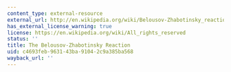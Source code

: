 ```yaml
---
content_type: external-resource
external_url: http://en.wikipedia.org/wiki/Belousov-Zhabotinsky_reaction
has_external_license_warning: true
license: https://en.wikipedia.org/wiki/All_rights_reserved
status: ''
title: The Belousov-Zhabotinsky Reaction
uid: c4693feb-9631-43ba-9104-2c9a385ba568
wayback_url: ''
---
```

